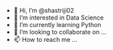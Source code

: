 - 👋 Hi, I’m @shastriji02
- 👀 I’m interested in Data Science
- 🌱 I’m currently learning Python 
- 💞️ I’m looking to collaborate on ...
- 📫 How to reach me ...

<!---
shastriji02/shastriji02 is a ✨ special ✨ repository because its `README.md` (this file) appears on your GitHub profile.
You can click the Preview link to take a look at your changes.
--->

